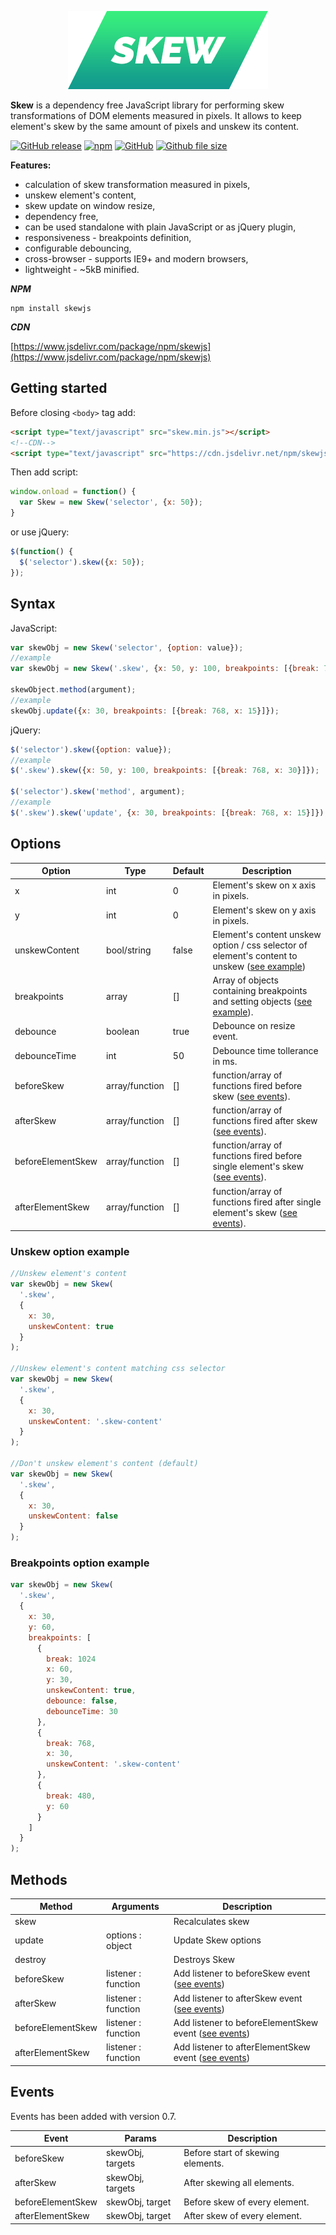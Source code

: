 <p align="center">
  <img src="/assets/logo.png" alt="Skew">
</p>


**Skew** is a dependency free JavaScript library for performing skew transformations of DOM elements measured in pixels. It allows to keep element's skew by the same amount of pixels and unskew its content.

[![GitHub release](https://img.shields.io/github/release/wiserim/Skew.svg)](https://github.com/wiserim/Skew/releases) [![npm](https://img.shields.io/npm/v/skewjs.svg)](https://www.npmjs.com/package/skewjs)    [![GitHub](https://img.shields.io/github/license/wiserim/Skew.svg)](https://github.com/wiserim/Skew/blob/master/LICENSE)   [![Github file size](https://img.shields.io/github/size/wiserim/Skew/skew.min.js.svg)](https://github.com/wiserim/Skew)


**Features:**
* calculation of skew transformation measured in pixels,
* unskew element's content, 
* skew update on window resize,
* dependency free,
* can be used standalone with plain JavaScript or as jQuery plugin,
* responsiveness - breakpoints definition,
* configurable debouncing,
* cross-browser - supports IE9+ and modern browsers,
* lightweight - ~5kB minified.

***NPM***
```
npm install skewjs
```

***CDN***

[https://www.jsdelivr.com/package/npm/skewjs](https://www.jsdelivr.com/package/npm/skewjs)

## Getting started
Before closing ```<body>``` tag add:
  ```html
  <script type="text/javascript" src="skew.min.js"></script>
  <!--CDN-->
  <script type="text/javascript" src="https://cdn.jsdelivr.net/npm/skewjs@0.7.0/skew.min.js"></script>
  ```
  
  Then add script:
  ```javascript
  window.onload = function() {
    var Skew = new Skew('selector', {x: 50});
  }
  ```
  or use jQuery:
  ```javascript
  $(function() {
    $('selector').skew({x: 50});
  });
  ```
  
## Syntax

JavaScript:
```javascript
var skewObj = new Skew('selector', {option: value});
//example
var skewObj = new Skew('.skew', {x: 50, y: 100, breakpoints: [{break: 768, x: 30}]});

skewObject.method(argument);
//example
skewObj.update({x: 30, breakpoints: [{break: 768, x: 15}]});
```
jQuery:
```javascript
$('selector').skew({option: value});
//example
$('.skew').skew({x: 50, y: 100, breakpoints: [{break: 768, x: 30}]});

$('selector').skew('method', argument);
//example
$('.skew').skew('update', {x: 30, breakpoints: [{break: 768, x: 15}]});
```
  
  ## Options
  
  Option | Type | Default | Description
  ------------ | ------------- | ------------ | -------------
  x | int | 0 | Element's skew on x axis in pixels.
  y | int | 0 | Element's skew on y axis in pixels.
  unskewContent | bool/string | false | Element's content unskew option / css selector of element's content to unskew ([see example](#unskew-option-example))
  breakpoints | array | [] | Array of objects containing breakpoints and setting objects ([see example](#breakpoints-option-example)).
  debounce | boolean | true | Debounce on resize event.
  debounceTime | int | 50 | Debounce time tollerance in ms.
  beforeSkew | array/function | [] | function/array of functions fired before skew ([see events](#events)).
  afterSkew | array/function | [] | function/array of functions fired after skew ([see events](#events)).
  beforeElementSkew | array/function | [] | function/array of functions fired before single element's skew ([see events](#events)).
  afterElementSkew | array/function | [] | function/array of functions fired after single element's skew ([see events](#events)).
  
  ### Unskew option example
  
  ```javascript
  //Unskew element's content
  var skewObj = new Skew(
    '.skew',
    {
      x: 30,
      unskewContent: true
    }
  );
  
  //Unskew element's content matching css selector
  var skewObj = new Skew(
    '.skew',
    {
      x: 30,
      unskewContent: '.skew-content'
    }
  );
  
  //Don't unskew element's content (default)
  var skewObj = new Skew(
    '.skew',
    {
      x: 30,
      unskewContent: false
    }
  );
  
  ```
  
  ### Breakpoints option example
  
  ```javascript
  var skewObj = new Skew(
    '.skew',
    {
      x: 30,
      y: 60,
      breakpoints: [
        {
          break: 1024
          x: 60,
          y: 30,
          unskewContent: true,
          debounce: false,
          debounceTime: 30
        },
        {
          break: 768,
          x: 30,
          unskewContent: '.skew-content'
        },
        {
          break: 480,
          y: 60
        }
      ]
    }
  );
  ```

  ## Methods

  Method | Arguments | Description
  ------------ | ------------- | ------------
  skew | | Recalculates skew
  update | options : object | Update Skew options
  destroy | | Destroys Skew
  beforeSkew | listener : function | Add listener to beforeSkew event ([see events](#events))
  afterSkew | listener : function | Add listener to afterSkew event ([see events](#events))
  beforeElementSkew | listener : function | Add listener to beforeElementSkew event ([see events](#events))
  afterElementSkew | listener : function | Add listener to afterElementSkew event ([see events](#events))
  
  ## Events
  
  Events has been added with version 0.7.
  
  Event | Params | Description
  ------------ | ------------- | ------------
  beforeSkew | skewObj, targets | Before start of skewing elements.
  afterSkew | skewObj, targets | After skewing all elements.
  beforeElementSkew | skewObj, target | Before skew of every element.
  afterElementSkew | skewObj, target | After skew of every element.

